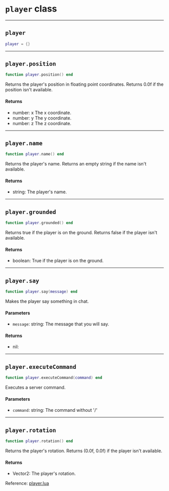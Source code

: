 # `player` class

-----

## `player`
```lua
player = {}
```

-----

## `player.position`
```lua
function player.position() end
```
Returns the player's position in floating point coordinates.
Returns 0.0f if the position isn't available.

#### Returns
- number: x The x coordinate.
- number: y The y coordinate.
- number: z The z coordinate.

-----

## `player.name`
```lua
function player.name() end
```
Returns the player's name.
Returns an empty string if the name isn't available.

#### Returns
- string: The player's name.

-----

## `player.grounded`
```lua
function player.grounded() end
```
Returns true if the player is on the ground.
Returns false if the player isn't available.

#### Returns
- boolean: True if the player is on the ground.

-----

## `player.say`
```lua
function player.say(message) end
```
Makes the player say something in chat.

#### Parameters
- `message`: string: The message that you will say.
#### Returns
- nil: 

-----

## `player.executeCommand`
```lua
function player.executeCommand(command) end
```
Executes a server command.

#### Parameters
- `command`: string: The command without '/'

-----

## `player.rotation`
```lua
function player.rotation() end
```
Returns the player's rotation.
Returns (0.0f, 0.0f) if the player isn't available.

#### Returns
- Vector2: The player's rotation.

Reference: [player.lua](https://github.com/flarialmc/scripting-wiki/tree/main/autocomplete/game/player.lua)